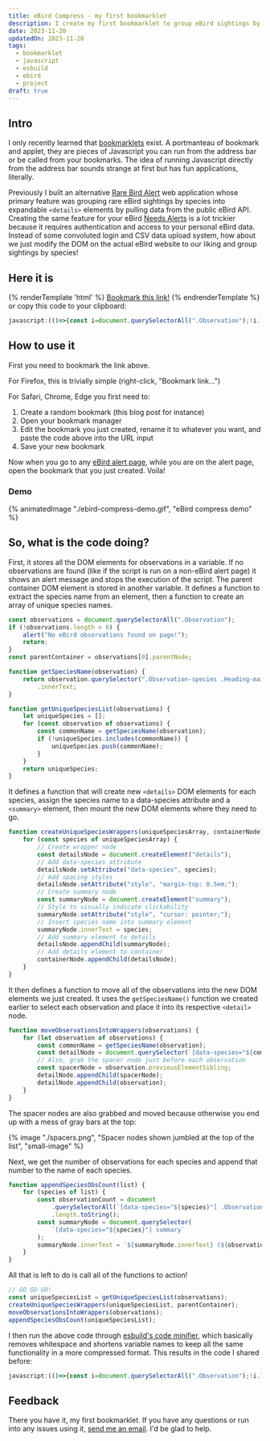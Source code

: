 ```yaml
---
title: eBird Compress - my first bookmarklet
description: I create my first bookmarklet to group eBird sightings by species
date: 2023-11-20
updatedOn: 2023-11-20
tags:
  - bookmarklet
  - javascript
  - esbuild
  - ebird
  - project
draft: true
---
```


## Intro

I only recently learned that [bookmarklets](https://thehistoryoftheweb.com/postscript/wait-whats-a-bookmarklet/) exist. A portmanteau of bookmark and applet, they are pieces of Javascript you can run from the address bar or be called from your bookmarks. The idea of running Javascript directly from the address bar sounds strange at first but has fun applications, literally.

Previously I built an alternative [Rare Bird Alert](https://parkerdavis.dev/projects/rba/) web application whose primary feature was grouping rare eBird sightings by species into expandable `<details>` elements by pulling data from the public eBird API. Creating the same feature for your eBird [Needs Alerts](https://ebird.org/alerts) is a lot trickier because it requires authentication and access to your personal eBird data. Instead of some convoluted login and CSV data upload system, how about we just modify the DOM on the actual eBird website to our liking and group sightings by species!

## Here it is

{% renderTemplate 'html' %}
<a href='javascript:(()=>{const i=document.querySelectorAll(".Observation"),a=i[0].parentNode;function r(n){return n.querySelector(".Observation-species .Heading-main").innerText}function u(n){let e=[];for(const s of n){const t=r(s);e.includes(t)||e.push(t)}return e}function p(n,e){for(const s of n){const t=document.createElement("details");t.setAttribute("data-species",s),t.setAttribute("style","margin-top: 0.5em");const o=document.createElement("summary");o.setAttribute("style","cursor: pointer; list-style:"),o.innerText=s,t.appendChild(o),e.appendChild(t)}}function d(n){for(let e of n){const s=r(e),t=document.querySelector(`[data-species="${s}"]`),o=e.previousElementSibling;t.appendChild(o),t.appendChild(e)}}function l(n){for(species of n){const e=document.querySelectorAll(`[data-species="${species}"] .Observation`).length.toString(),s=document.querySelector(`[data-species="${species}"] summary`);s.innerText=`${s.innerText} (${e})`}}const c=u(i);p(c,a),d(i),l(c)})();'>Bookmark this link!</a>
{% endrenderTemplate %}
or copy this code to your clipboard:

<!-- prettier-ignore-start -->
```js
javascript:(()=>{const i=document.querySelectorAll(".Observation");!i.length>0&&alert("No observations found on page!");const a=i[0].parentNode;function r(n){return n.querySelector(".Observation-species .Heading-main").innerText}function u(n){let e=[];for(const o of n){const t=r(o);e.includes(t)||e.push(t)}return e}function p(n,e){for(const o of n){const t=document.createElement("details");t.setAttribute("data-species",o),t.setAttribute("style","margin-top: 0.5em");const s=document.createElement("summary");s.setAttribute("style","cursor: pointer; list-style:"),s.innerText=o,t.appendChild(s),e.appendChild(t)}}function d(n){for(let e of n){const o=r(e),t=document.querySelector(`[data-species="${o}"]`),s=e.previousElementSibling;t.appendChild(s),t.appendChild(e)}}function l(n){for(species of n){const e=document.querySelectorAll(`[data-species="${species}"] .Observation`).length.toString(),o=document.querySelector(`[data-species="${species}"] summary`);o.innerText=`${o.innerText} (${e})`}}const c=u(i);p(c,a),d(i),l(c)})();
```
<!-- prettier-ignore-end -->

## How to use it

First you need to bookmark the link above.

For Firefox, this is trivially simple (right-click, "Bookmark link...")

For Safari, Chrome, Edge you first need to:

1. Create a random bookmark (this blog post for instance)
2. Open your bookmark manager
3. Edit the bookmark you just created, rename it to whatever you want, and paste the code above into the URL input
4. Save your new bookmark

Now when you go to any [eBird alert page](https://ebird.org/alert/summary?sid=SN36093&sortBy=obsDt&o=desc), while you are on the alert page, open the bookmark that you just created. Voila!

### Demo

{% animatedImage "./ebird-compress-demo.gif", "eBird compress demo" %}

## So, what is the code doing?

First, it stores all the DOM elements for observations in a variable. If no observations are found (like if the script is run on a non-eBird alert page) it shows an alert message and stops the execution of the script. The parent container DOM element is stored in another variable. It defines a function to extract the species name from an element, then a function to create an array of unique species names.

```js
const observations = document.querySelectorAll(".Observation");
if (!observations.length > 0) {
	alert("No eBird observations found on page!");
	return;
}
const parentContainer = observations[0].parentNode;

function getSpeciesName(observation) {
	return observation.querySelector(".Observation-species .Heading-main")
		.innerText;
}

function getUniqueSpeciesList(observations) {
	let uniqueSpecies = [];
	for (const observation of observations) {
		const commonName = getSpeciesName(observation);
		if (!uniqueSpecies.includes(commonName)) {
			uniqueSpecies.push(commonName);
		}
	}
	return uniqueSpecies;
}
```

It defines a function that will create new `<details>` DOM elements for each species, assign the species name to a data-species attribute and a `<summary>` element, then mount the new DOM elements where they need to go.

```js
function createUniqueSpeciesWrappers(uniqueSpeciesArray, containerNode) {
	for (const species of uniqueSpeciesArray) {
		// Create wrapper node
		const detailsNode = document.createElement("details");
		// Add data-species attribute
		detailsNode.setAttribute("data-species", species);
		// Add spacing styles
		detailsNode.setAttribute("style", "margin-top: 0.5em;");
		// Create summary node
		const summaryNode = document.createElement("summary");
		// Style to visually indicate clickability
		summaryNode.setAttribute("style", "cursor: pointer;");
		// Insert species name into summary element
		summaryNode.innerText = species;
		// Add summary element to details
		detailsNode.appendChild(summaryNode);
		// Add details element to container
		containerNode.appendChild(detailsNode);
	}
}
```

It then defines a function to move all of the observations into the new DOM elements we just created. It uses the `getSpeciesName()` function we created earlier to select each observation and place it into its respective `<detail>` node.

```js
function moveObservationsIntoWrappers(observations) {
	for (let observation of observations) {
		const commonName = getSpeciesName(observation);
		const detailNode = document.querySelector(`[data-species="${commonName}"]`);
		// Also, grab the spacer node just before each observation
		const spacerNode = observation.previousElementSibling;
		detailNode.appendChild(spacerNode);
		detailNode.appendChild(observation);
	}
}
```

The spacer nodes are also grabbed and moved because otherwise you end up with a mess of gray bars at the top:

{% image "./spacers.png", "Spacer nodes shown jumbled at the top of the list", "small-image" %}

Next, we get the number of observations for each species and append that number to the name of each species.

```js
function appendSpeciesObsCount(list) {
	for (species of list) {
		const observationCount = document
			.querySelectorAll(`[data-species="${species}"] .Observation`)
			.length.toString();
		const summaryNode = document.querySelector(
			`[data-species="${species}"] summary`
		);
		summaryNode.innerText = `${summaryNode.innerText} (${observationCount})`;
	}
}
```

All that is left to do is call all of the functions to action!

```js
// GO GO GO!
const uniqueSpeciesList = getUniqueSpeciesList(observations);
createUniqueSpeciesWrappers(uniqueSpeciesList, parentContainer);
moveObservationsIntoWrappers(observations);
appendSpeciesObsCount(uniqueSpeciesList);
```

I then run the above code through [esbuild's code minifier](https://esbuild.github.io/api/#minify), which basically removes whitespace and shortens variable names to keep all the same functionality in a more compressed format. This results in the code I shared before:

<!-- prettier-ignore-start -->
```js
javascript:(()=>{const i=document.querySelectorAll(".Observation");!i.length>0&&alert("No observations found on page!");const a=i[0].parentNode;function r(n){return n.querySelector(".Observation-species .Heading-main").innerText}function u(n){let e=[];for(const o of n){const t=r(o);e.includes(t)||e.push(t)}return e}function p(n,e){for(const o of n){const t=document.createElement("details");t.setAttribute("data-species",o),t.setAttribute("style","margin-top: 0.5em");const s=document.createElement("summary");s.setAttribute("style","cursor: pointer; list-style:"),s.innerText=o,t.appendChild(s),e.appendChild(t)}}function d(n){for(let e of n){const o=r(e),t=document.querySelector(`[data-species="${o}"]`),s=e.previousElementSibling;t.appendChild(s),t.appendChild(e)}}function l(n){for(species of n){const e=document.querySelectorAll(`[data-species="${species}"] .Observation`).length.toString(),o=document.querySelector(`[data-species="${species}"] summary`);o.innerText=`${o.innerText} (${e})`}}const c=u(i);p(c,a),d(i),l(c)})();
```
<!-- prettier-ignore-end -->

## Feedback
There you have it, my first bookmarklet. If you have any questions or run into any issues using it, [send me an email](mailto:hello@parkerdavis.dev). I'd be glad to help.

